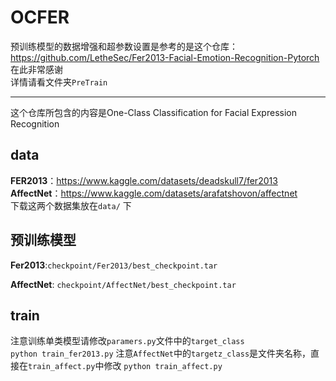 # OCFER

预训练模型的数据增强和超参数设置是参考的是这个仓库：https://github.com/LetheSec/Fer2013-Facial-Emotion-Recognition-Pytorch <br>
在此非常感谢<br>
详情请看文件夹`PreTrain`
***
这个仓库所包含的内容是One-Class Classification for Facial Expression Recognition<br>
## data
**FER2013**：https://www.kaggle.com/datasets/deadskull7/fer2013<br>
**AffectNet**：https://www.kaggle.com/datasets/arafatshovon/affectnet<br>
下载这两个数据集放在`data/`
下<br>

## 预训练模型
**Fer2013**:`checkpoint/Fer2013/best_checkpoint.tar`<br>

**AffectNet**: `checkpoint/AffectNet/best_checkpoint.tar`<br>
## train
注意训练单类模型请修改`paramers.py`文件中的`target_class`<br>
`python train_fer2013.py`
注意`AffectNet`中的`targetz_class`是文件夹名称，直接在`train_affect.py`中修改
`python train_affect.py`
